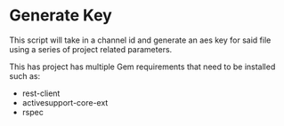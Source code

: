 # Generate Key 

This script will take in a channel id and generate an aes key for said file using a series of project related parameters.

This has project has multiple Gem requirements that need to be installed such as:

* rest-client
* activesupport-core-ext
* rspec

